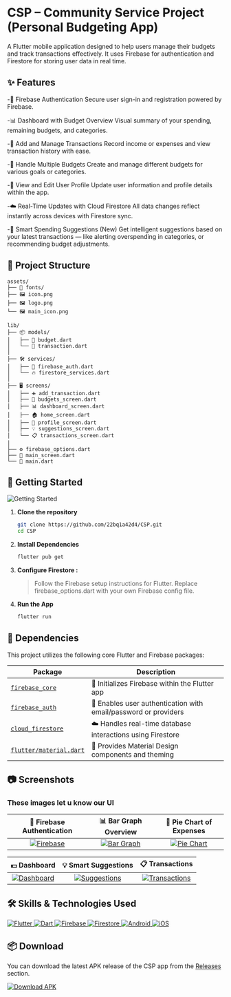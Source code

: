 # CSP – Community Service Project (Personal Budgeting App)

A Flutter mobile application designed to help users manage their budgets and track transactions effectively. It uses Firebase for authentication and Firestore for storing user data in real time.

## ✨ Features

-🔐 Firebase Authentication
Secure user sign-in and registration powered by Firebase.

-📊 Dashboard with Budget Overview
Visual summary of your spending, remaining budgets, and categories.

-💸 Add and Manage Transactions
Record income or expenses and view transaction history with ease.

-📁 Handle Multiple Budgets
Create and manage different budgets for various goals or categories.

-👤 View and Edit User Profile
Update user information and profile details within the app.

-☁️ Real-Time Updates with Cloud Firestore
All data changes reflect instantly across devices with Firestore sync.

-🧠 Smart Spending Suggestions (New)
Get intelligent suggestions based on your latest transactions — like alerting overspending in categories, or recommending budget adjustments.

## 📁 Project Structure

```
assets/
├── 🎨 fonts/
├── 🖼️ icon.png
├── 🖼️ logo.png
└── 🖼️ main_icon.png

lib/
├── 📦 models/
│   ├── 📄 budget.dart
│   └── 📄 transaction.dart
│
├── 🛠️ services/
│   ├── 🔐 firebase_auth.dart
│   └── 🔥 firestore_services.dart
│
├── 🖥️ screens/
│   ├── ➕ add_transaction.dart
│   ├── 💼 budgets_screen.dart
│   ├── 📊 dashboard_screen.dart
│   ├── 🏠 home_screen.dart
│   ├── 👤 profile_screen.dart
│   ├── 💡 suggestions_screen.dart
│   └── 📋 transactions_screen.dart
│
├── ⚙️ firebase_options.dart
├── 🧭 main_screen.dart
└── 🚀 main.dart

```
              


## 🚀 Getting Started
![Getting Started](https://media.giphy.com/media/SWoSkN6DxTszqIKEqv/giphy.gif)
1. **Clone the repository**
   ```bash
   git clone https://github.com/22bq1a42d4/CSP.git
   cd CSP
2. **Install Dependencies**
   ```bash
   flutter pub get
3. **Configure Firestore :**
   > Follow the Firebase setup instructions for Flutter.
   > Replace firebase_options.dart with your own Firebase config file.
4. **Run the App**
      ```bash
   flutter run

      
## 🧰 Dependencies

This project utilizes the following core Flutter and Firebase packages:

| Package | Description |
|--------|-------------|
| [`firebase_core`](https://pub.dev/packages/firebase_core) | 🔌 Initializes Firebase within the Flutter app |
| [`firebase_auth`](https://pub.dev/packages/firebase_auth) | 🔐 Enables user authentication with email/password or providers |
| [`cloud_firestore`](https://pub.dev/packages/cloud_firestore) | ☁️ Handles real-time database interactions using Firestore |
| [`flutter/material.dart`](https://api.flutter.dev/flutter/material/material-library.html) | 🎨 Provides Material Design components and theming |



## 📷 Screenshots

### These images let u know our UI


| 🔐 Firebase Authentication | 📊 Bar Graph Overview | 🧿 Pie Chart of Expenses |
|:--:|:--:|:--:|
| [![Firebase](https://github.com/user-attachments/assets/b0a09547-03a5-4bb2-b507-488731aa4e28)](https://github.com/user-attachments/assets/b0a09547-03a5-4bb2-b507-488731aa4e28) | [![Bar Graph](https://github.com/user-attachments/assets/7abf09f1-bef0-4946-9d25-4d6e2770647b)](https://github.com/user-attachments/assets/7abf09f1-bef0-4946-9d25-4d6e2770647b) | [![Pie Chart](https://github.com/user-attachments/assets/7693b420-f514-4886-a2c6-324e11ff314f)](https://github.com/user-attachments/assets/7693b420-f514-4886-a2c6-324e11ff314f) |



| 💵 Dashboard | 💡 Smart Suggestions | 📋 Transactions |
|:--:|:--:|:--:|
| [![Dashboard](https://github.com/user-attachments/assets/42f799bf-6a7f-4917-9978-4ec3edf7061e)](https://github.com/user-attachments/assets/42f799bf-6a7f-4917-9978-4ec3edf7061e) | [![Suggestions](https://github.com/user-attachments/assets/11286e02-a251-4f74-bc6d-c7333f93f908)](https://github.com/user-attachments/assets/11286e02-a251-4f74-bc6d-c7333f93f908) | [![Transactions](https://github.com/user-attachments/assets/f87be747-429b-47bb-8840-73a72d6725c9)](https://github.com/user-attachments/assets/f87be747-429b-47bb-8840-73a72d6725c9) |







## 🛠️ Skills & Technologies Used

<p align="left">
  <a href="https://flutter.dev" target="_blank">
    <img src="https://img.shields.io/badge/Flutter-02569B?style=for-the-badge&logo=flutter&logoColor=white" alt="Flutter" />
  </a>
  <a href="https://dart.dev" target="_blank">
    <img src="https://img.shields.io/badge/Dart-0175C2?style=for-the-badge&logo=dart&logoColor=white" alt="Dart" />
  </a>
  <a href="https://firebase.google.com" target="_blank">
    <img src="https://img.shields.io/badge/Firebase-FFCA28?style=for-the-badge&logo=firebase&logoColor=black" alt="Firebase" />
  </a>
  <a href="https://firebase.google.com/docs/firestore" target="_blank">
    <img src="https://img.shields.io/badge/Firestore-FF6F00?style=for-the-badge&logo=google-cloud&logoColor=white" alt="Firestore" />
  </a>
  <a href="https://developer.android.com" target="_blank">
    <img src="https://img.shields.io/badge/Android-3DDC84?style=for-the-badge&logo=android&logoColor=white" alt="Android" />
  </a>
  <a href="https://developer.apple.com/ios/" target="_blank">
    <img src="https://img.shields.io/badge/iOS-000000?style=for-the-badge&logo=apple&logoColor=white" alt="iOS" />
  </a>
</p>



## 📦 Download

You can download the latest APK release of the CSP app from the [Releases](https://github.com/22bq1a42d4/CSP/releases) section.

<p>
  <a href="https://github.com/22bq1a42d4/CSP/releases/latest">
    <img src="https://img.shields.io/github/v/release/22bq1a42d4/CSP?label=Download%20APK&style=for-the-badge&logo=android&logoColor=white" alt="Download APK" />
  </a>
</p>



